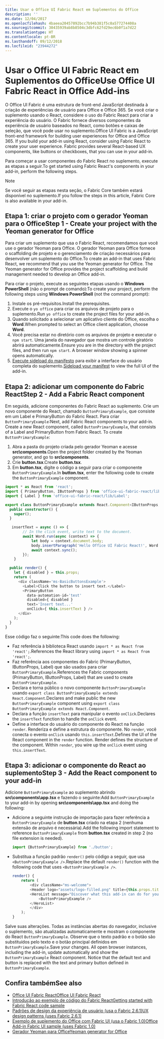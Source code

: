 ```yaml
---
title: Usar o Office UI Fabric React em Suplementos do Office
description: ''
ms.date: 12/04/2017
ms.openlocfilehash: 4baeea20457892bcc7b94b381f5c0a577274408a
ms.sourcegitcommit: 30435939ab8b8504c3dbfc62fd29ec6b0f1a7d22
ms.translationtype: HT
ms.contentlocale: pt-BR
ms.lasthandoff: 09/12/2018
ms.locfileid: "23944272"
---
```

# <a name="use-office-ui-fabric-react-in-office-add-ins"></a><span data-ttu-id="2303a-102">Usar o Office UI Fabric React em Suplementos do Office</span><span class="sxs-lookup"><span data-stu-id="2303a-102">Use Office UI Fabric React in Office Add-ins</span></span>

<span data-ttu-id="2303a-p101">O Office UI Fabric é uma estrutura de front-end JavaScript destinada à criação de experiências de usuário para Office e Office 365. Se você criar o suplemento usando o React, considere o uso do Fabric React para criar a experiência do usuário. O Fabric fornece diversos componentes da experiência de usuário baseados no React, como botões e caixas de seleção, que você pode usar no suplemento.</span><span class="sxs-lookup"><span data-stu-id="2303a-p101">Office UI Fabric is a JavaScript front-end framework for building user experiences for Office and Office 365. If you build your add-in using React, consider using Fabric React to create your user experience. Fabric provides several React-based UX components, like buttons or checkboxes, that you can use in your add-in.</span></span>

<span data-ttu-id="2303a-106">Para começar a usar componentes do Fabric React no suplemento, execute as etapas a seguir.</span><span class="sxs-lookup"><span data-stu-id="2303a-106">To get started using Fabric React's components in your add-in, perform the following steps.</span></span>

> [!NOTE]
> <span data-ttu-id="2303a-107">Se você seguir as etapas nesta seção, o Fabric Core também estará disponível no suplemento.</span><span class="sxs-lookup"><span data-stu-id="2303a-107">If you follow the steps in this article, Fabric Core is also available in your add-in.</span></span>

## <a name="step-1---create-your-project-with-the-yeoman-generator-for-office"></a><span data-ttu-id="2303a-108">Etapa 1: criar o projeto com o gerador Yeoman para o Office</span><span class="sxs-lookup"><span data-stu-id="2303a-108">Step 1 - Create your project with the Yeoman generator for Office</span></span>

<span data-ttu-id="2303a-p102">Para criar um suplemento que usa o Fabric React, recomendamos que você use o gerador Yeoman para Office. O gerador Yeoman para Office fornece o scaffolding de projeto e o gerenciamento de criação necessários para desenvolver um suplemento do Office.</span><span class="sxs-lookup"><span data-stu-id="2303a-p102">To create an add-in that uses Fabric React, we recommend that you use the Yeoman generator for Office. The Yeoman generator for Office provides the project scaffolding and build management needed to develop an Office add-in.</span></span>

<span data-ttu-id="2303a-111">Para criar o projeto, execute as seguintes etapas usando o **Windows PowerShell** (não o prompt de comando):</span><span class="sxs-lookup"><span data-stu-id="2303a-111">To create your project, perform the following steps using **Windows PowerShell** (not the command prompt):</span></span>

1. <span data-ttu-id="2303a-112">Instale os pré-requisitos.</span><span class="sxs-lookup"><span data-stu-id="2303a-112">Install the prerequisites.</span></span>
2. <span data-ttu-id="2303a-113">Execute o `yo office` para criar os arquivos de projeto para o suplemento.</span><span class="sxs-lookup"><span data-stu-id="2303a-113">Run `yo office` to create the project files for your add-in.</span></span>
3. <span data-ttu-id="2303a-114">Quando solicitado a selecionar um aplicativo cliente do Office, escolha o **Word**.</span><span class="sxs-lookup"><span data-stu-id="2303a-114">When prompted to select an Office client application, choose **Word**.</span></span>
4. <span data-ttu-id="2303a-p103">Você precisa estar no diretório com os arquivos de projeto e executar o `npm start`. Uma janela do navegador que mostra um controle giratório abrirá automaticamente.</span><span class="sxs-lookup"><span data-stu-id="2303a-p103">Ensure you are in the directory with the project files, and then run `npm start`. A browser window showing a spinner opens automatically.</span></span>
5. <span data-ttu-id="2303a-117">[Execute sideload do manifesto](..\testing\test-debug-office-add-ins.md) para exibir a interface do usuário completa do suplemento.</span><span class="sxs-lookup"><span data-stu-id="2303a-117">[Sideload your manifest](..\testing\test-debug-office-add-ins.md) to view the full UI of the add-in.</span></span>

## <a name="step-2---add-a-fabric-react-component"></a><span data-ttu-id="2303a-118">Etapa 2: adicionar um componente do Fabric React</span><span class="sxs-lookup"><span data-stu-id="2303a-118">Step 2 - Add a Fabric React component</span></span>

<span data-ttu-id="2303a-p104">Em seguida, adicione componentes do Fabric React ao suplemento. Crie um novo componente do React, chamado `ButtonPrimaryExample`, que consiste em um Label e PrimaryButton do Fabric React. Para criar `ButtonPrimaryExample`:</span><span class="sxs-lookup"><span data-stu-id="2303a-p104">Next, add Fabric React components to your add-in. Create a new React component, called `ButtonPrimaryExample`, that consists of a Label and PrimaryButton from Fabric React. To create `ButtonPrimaryExample`:</span></span>

1. <span data-ttu-id="2303a-122">Abra a pasta do projeto criada pelo gerador Yeoman e acesse **src\components**.</span><span class="sxs-lookup"><span data-stu-id="2303a-122">Open the project folder created by the Yeoman generator, and go to **src\components**.</span></span>
2. <span data-ttu-id="2303a-123">Crie **button.tsx**.</span><span class="sxs-lookup"><span data-stu-id="2303a-123">Create **button.tsx**.</span></span>
3. <span data-ttu-id="2303a-124">Em **button.tsx**, digite o código a seguir para criar o componente `ButtonPrimaryExample`.</span><span class="sxs-lookup"><span data-stu-id="2303a-124">In **button.tsx**, enter the following code to create the `ButtonPrimaryExample` component.</span></span>

```typescript
import * as React from 'react';
import { PrimaryButton, IButtonProps } from 'office-ui-fabric-react/lib/Button';
import { Label } from 'office-ui-fabric-react/lib/Label';

export class ButtonPrimaryExample extends React.Component<IButtonProps, {}> {
  public constructor() {
    super();
  }

   insertText = async () => {
        // In the click event, write text to the document.
        await Word.run(async (context) => {
            let body = context.document.body;
            body.insertParagraph('Hello Office UI Fabric React!', Word.InsertLocation.end);
            await context.sync();
        });
    }

  public render() {
    let { disabled } = this.props;
    return (
      <div className='ms-BasicButtonsExample'>
        <Label>Click the button to insert text.</Label>
        <PrimaryButton
          data-automation-id='test'
          disabled={ disabled }
          text='Insert text...'
          onClick={ this.insertText } />
      </div>
    );
  }
}
```

<span data-ttu-id="2303a-125">Esse código faz o seguinte:</span><span class="sxs-lookup"><span data-stu-id="2303a-125">This code does the following:</span></span>

- <span data-ttu-id="2303a-126">Faz referência à biblioteca React usando `import * as React from 'react';`.</span><span class="sxs-lookup"><span data-stu-id="2303a-126">References the React library using `import * as React from 'react';`.</span></span>
- <span data-ttu-id="2303a-127">Faz referência aos componentes do Fabric (PrimaryButton, IButtonProps, Label) que são usados para criar `ButtonPrimaryExample`.</span><span class="sxs-lookup"><span data-stu-id="2303a-127">References the Fabric components (PrimaryButton, IButtonProps, Label) that are used to create `ButtonPrimaryExample`.</span></span>
- <span data-ttu-id="2303a-128">Declara e torna público o novo componente `ButtonPrimaryExample` usando `export class ButtonPrimaryExample extends React.Component`.</span><span class="sxs-lookup"><span data-stu-id="2303a-128">Declares and make public the new `ButtonPrimaryExample` component using `export class ButtonPrimaryExample extends React.Component`.</span></span>
- <span data-ttu-id="2303a-129">Declara a função `insertText` para manipular o evento `onClick`.</span><span class="sxs-lookup"><span data-stu-id="2303a-129">Declares the `insertText` function to handle the `onClick` event.</span></span>
- <span data-ttu-id="2303a-p105">Define a interface do usuário do componente do React na função `render`. Renderiza e define a estrutura do componente. No `render`, você conecta o evento `onClick` usando `this.insertText`.</span><span class="sxs-lookup"><span data-stu-id="2303a-p105">Defines the UI of the React component in the `render` function. Render defines the structure of the component. Within `render`, you wire up the `onClick` event using `this.insertText`.</span></span>

## <a name="step-3---add-the-react-component-to-your-add-in"></a><span data-ttu-id="2303a-133">Etapa 3: adicionar o componente do React ao suplemento</span><span class="sxs-lookup"><span data-stu-id="2303a-133">Step 3 - Add the React component to your add-in</span></span>

<span data-ttu-id="2303a-134">Adicione `ButtonPrimaryExample` ao suplemento abrindo **src\components\app.tsx** e fazendo o seguinte:</span><span class="sxs-lookup"><span data-stu-id="2303a-134">Add `ButtonPrimaryExample` to your add-in by opening **src\components\app.tsx** and doing the following:</span></span>

- <span data-ttu-id="2303a-135">Adicione a seguinte instrução de importação para fazer referência a `ButtonPrimaryExample` de **button.tsx** criado na etapa 2 (nenhuma extensão de arquivo é necessária).</span><span class="sxs-lookup"><span data-stu-id="2303a-135">Add the following import statement to reference `ButtonPrimaryExample` from **button.tsx** created in step 2 (no file extension is needed).</span></span>

  ```typescript
  import {ButtonPrimaryExample} from './button';
  ```

- <span data-ttu-id="2303a-136">Substitua a função padrão `render()` pelo código a seguir, que usa `<ButtonPrimaryExample />`.</span><span class="sxs-lookup"><span data-stu-id="2303a-136">Replace the default `render()` function with the following code that uses `<ButtonPrimaryExample />`.</span></span>

  ```typescript
  render() {
      return (
          <div className="ms-welcome">
          <Header logo="assets/logo-filled.png" title={this.props.title} message="Welcome" />
          <HeroList message="Discover what this add-in can do for you today!" items={this.state.listItems} >
              <ButtonPrimaryExample />
          </HeroList>
          </div>
      );
  }
  ```

<span data-ttu-id="2303a-p106">Salve suas alterações. Todas as instâncias abertas do navegador, inclusive o suplemento, são atualizadas automaticamente e mostram o componente do React `ButtonPrimaryExample`. Observe que o texto padrão e o botão são substituídos pelo texto e o botão principal definidos em `ButtonPrimaryExample`.</span><span class="sxs-lookup"><span data-stu-id="2303a-p106">Save your changes. All open browser instances, including the add-in, update automatically and show the `ButtonPrimaryExample` React component. Notice that the default text and button is replaced with the text and primary button defined in `ButtonPrimaryExample`.</span></span>



## <a name="see-also"></a><span data-ttu-id="2303a-140">Confira também</span><span class="sxs-lookup"><span data-stu-id="2303a-140">See also</span></span>

- [<span data-ttu-id="2303a-141">Office UI Fabric React</span><span class="sxs-lookup"><span data-stu-id="2303a-141">Office UI Fabric React</span></span>](https://developer.microsoft.com/fabric)
- [<span data-ttu-id="2303a-142">Introdução ao exemplo de código do Fabric React</span><span class="sxs-lookup"><span data-stu-id="2303a-142">Getting started with Fabric React code sample</span></span>](https://github.com/OfficeDev/Word-Add-in-GettingStartedFabricReact)
- [<span data-ttu-id="2303a-143">Padrões de design da experiência de usuário (usa o Fabric 2.6.1)</span><span class="sxs-lookup"><span data-stu-id="2303a-143">UX design patterns (uses Fabric 2.6.1)</span></span>](https://github.com/OfficeDev/Office-Add-in-UX-Design-Patterns-Code)
- [<span data-ttu-id="2303a-144">Exemplo de suplemento do Office com Fabric UI (usa o Fabric 1.0)</span><span class="sxs-lookup"><span data-stu-id="2303a-144">Office Add-in Fabric UI sample (uses Fabric 1.0)</span></span>](https://github.com/OfficeDev/Office-Add-in-Fabric-UI-Sample)
- [<span data-ttu-id="2303a-145">Gerador Yeoman para Office</span><span class="sxs-lookup"><span data-stu-id="2303a-145">Yeoman generator for Office</span></span>](https://github.com/OfficeDev/generator-office)
